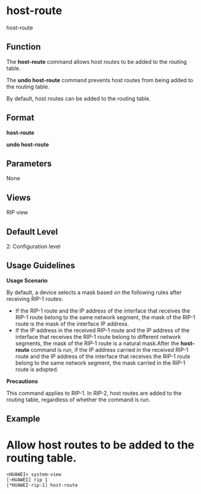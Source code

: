 host-route
==========

host-route

Function
--------



The **host-route** command allows host routes to be added to the routing table.

The **undo host-route** command prevents host routes from being added to the routing table.



By default, host routes can be added to the routing table.


Format
------

**host-route**

**undo host-route**


Parameters
----------

None

Views
-----

RIP view


Default Level
-------------

2: Configuration level


Usage Guidelines
----------------

**Usage Scenario**

By default, a device selects a mask based on the following rules after receiving RIP-1 routes:

* If the RIP-1 route and the IP address of the interface that receives the RIP-1 route belong to the same network segment, the mask of the RIP-1 route is the mask of the interface IP address.
* If the IP address in the received RIP-1 route and the IP address of the interface that receives the RIP-1 route belong to different network segments, the mask of the RIP-1 route is a natural mask.After the **host-route** command is run, if the IP address carried in the received RIP-1 route and the IP address of the interface that receives the RIP-1 route belong to the same network segment, the mask carried in the RIP-1 route is adopted.

**Precautions**

This command applies to RIP-1. In RIP-2, host routes are added to the routing table, regardless of whether the command is run.


Example
-------

# Allow host routes to be added to the routing table.
```
<HUAWEI> system-view
[~HUAWEI] rip 1
[*HUAWEI-rip-1] host-route

```